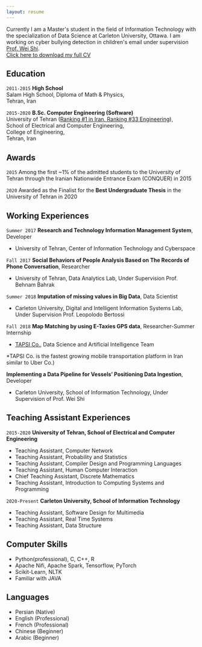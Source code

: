 ```yaml
---
layout: resume
---
```


Currently I am a Master's student in the field of Information Technology with the specialization of Data Science at Carleton University, Ottawa. I am working on cyber bullying detection in children's email under supervision [Prof. Wei Shi](https://www.csit.carleton.ca/wshi/).  
<a id="raw-url" href="https://raw.githubusercontent.com/tinayzdzd/tinayzdzd.github.io/master/CV.pdf">Click here to download my full CV</a>

## Education

`2011-2015`
__High School__   
Salam High School, Diploma of Math & Physics,  
Tehran, Iran

`2015-2020`
__B.Sc. Computer Engineering (Software)__   
University of Tehran ([Ranking #1 in Iran, Ranking #33 Engineering](https://www.usnews.com/education/best-global-universities/university-of-tehran-504903)),  
School of Electrical and Computer Engineering,  
College of Engineering,  
Tehran, Iran

## Awards

`2015`
Among the first ~1% of the admitted students to the University of Tehran through the
Iranian Nationwide Entrance Exam (CONQUER) in 2015

`2020`
Awarded as the Finalist for the __Best Undergraduate Thesis__ in the University of Tehran in 2020


## Working Experiences

`Summer 2017`
__Research and Technology Information Management System__, Developer
- University of Tehran, Center of Information Technology and Cyberspace

`Fall 2017`
__Social Behaviors of People Analysis Based on The Records of Phone Conversation__, Researcher
- University of Tehran, Data Analytics Lab, Under Supervision Prof. Behnam Bahrak

`Summer 2018`
__Imputation of missing values in Big Data__, Data Scientist
- Carleton University, Digital and Intelligent Information Systems Lab, Under Supervision Prof. Leopolodo Bertossi

`Fall 2018`
__Map Matching by using E-Taxies GPS data__, Researcher-Summer Internship
- [TAPSI Co.](https://en.wikipedia.org/wiki/TAPSI), Data Science and Artificial Intelligence Team  

*TAPSI Co. is the fastest growing mobile transportation platform in Iran similar to Uber Co.)

__Implementing a Data Pipeline for Vessels’ Positioning Data Ingestion__, Developer
- Carleton University, School of Information Technology, Under Supervision of Prof. Wei Shi

## Teaching Assistant Experiences

`2015-2020`
__University of Tehran, School of Electrical and Computer Engineering__
- Teaching Assistant, Computer Network
- Teaching Assistant, Probability and Statistics
- Teaching Assistant, Compiler Design and Programming Languages
- Teaching Assistant, Human Computer Interaction
- Chief Teaching Assistant, Discrete Mathematics
- Teaching Assistant, Introduction to Computing Systems and Programming

`2020-Present`
__Carleton University, School of Information Technology__
- Teaching Assistant, Software Design for Multimedia
- Teaching Assistant, Real Time Systems
- Teaching Assistant, Data Structure

## Computer Skills

- Python(professional), C, C++, R
- Apache Nifi, Apache Spark, Tensorflow, PyTorch
- Scikit-Learn, NLTK
- Familiar with JAVA

## Languages

- Persian (Native)
- English (Professional)
- French (Professional)
- Chinese (Beginner)
- Arabic (Beginner)



<!-- ### Footer

Last updated: May 2013 -->


